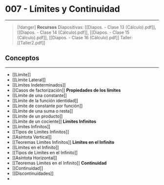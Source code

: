 # 007 - Límites y Continuidad
***
> [!danger]  **Recursos**
> Diapositivas: [[Diapos. - Clase 13 (Cálculo).pdf]], [[Diapos. - Clase 14 (Cálculo).pdf]], [[Diapos. - Clase 15 (Cálculo).pdf]], [[Diapos. - Clase 16 (Cálculo).pdf]]
> Taller: [[Taller2.pdf]]
## Conceptos
***
- [[Límite]]
- [[Límite Lateral]]
- [[Límites Indeterminados]]
- [[Casos de factorización]]
**Propiedades de los límites**
- [[Límite de una constante]]
- [[Límite de la función identidad]]
- [[Límite de constante por función]]
- [[Límite de una suma o resta]]
- [[Límite de un producto]]
- [[Límite de un cociente]] 
**Límites Infinitos**
- [[Límites Infinitos]]
- [[Tipos de Límites Infinitos]]
- [[Asíntota Vertical]]
- [[Teoremas Límites Infinitos]]
**Límites en el Infinito**
- [[Límites en el Infinito]]
- [[Tipos de Límites en el Infinito]]
- [[Asíntota Horizontal]]
- [[Teoremas Límites en el Infinito]]
**Continuidad**
- [[Continuidad]]
- [[Discontinuidades]]
- 

